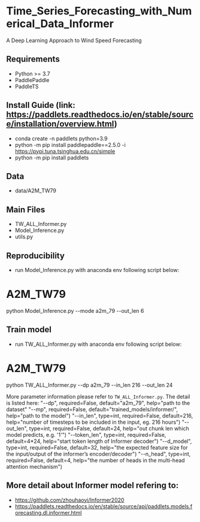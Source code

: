 
# Time_Series_Forecasting_with_Numerical_Data_Informer
A Deep Learning Approach to Wind Speed Forecasting

## Requirements
- Python >= 3.7
- PaddlePaddle
- PaddleTS

## Install Guide (link: https://paddlets.readthedocs.io/en/stable/source/installation/overview.html)
- conda create -n paddlets python=3.9
- python -m pip install paddlepaddle==2.5.0 -i https://pypi.tuna.tsinghua.edu.cn/simple
- python -m pip install paddlets

## Data
- data/A2M_TW79

## Main Files
- TW_ALL_Informer.py
- Model_Inference.py
- utils.py

## Reproducibility
- run Model_Inference.py with anaconda env following script below:
# A2M_TW79
python Model_Inference.py --mode a2m_79 --out_len 6

## Train model
- run TW_ALL_Informer.py with anaconda env following script below:
# A2M_TW79
python TW_ALL_Informer.py --dp a2m_79 --in_len 216 --out_len 24

More parameter information please refer to `TW_ALL_Informer.py`. The detail is listed here:
"--dp", required=False, default="a2m_79", help="path to the dataset"
"--mp", required=False, default="trained_models/informer/", help="path to the model")
"--in_len", type=int, required=False, default=216, help="number of timesteps to be included in the input, eg. 216 hours")
"--out_len", type=int, required=False, default=24, help="out chunk len which model predicts, e.g. '1'")
"--token_len", type=int, required=False, default=4*24, help="start token length of Informer decoder")
"--d_model", type=int, required=False, default=32, help="the expected feature size for the input/output of the informer’s encoder/decoder")
"--n_head", type=int, required=False, default=4, help="the number of heads in the multi-head attention mechanism")

## More detail about Informer model refering to:
- https://github.com/zhouhaoyi/Informer2020
- https://paddlets.readthedocs.io/en/stable/source/api/paddlets.models.forecasting.dl.informer.html

